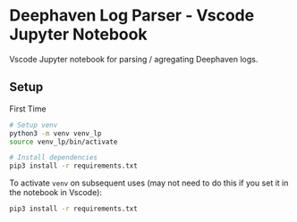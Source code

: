 # Deephaven Log Parser - Vscode Jupyter Notebook

Vscode Jupyter notebook for parsing / agregating Deephaven logs.

## Setup

First Time

```sh
# Setup venv
python3 -m venv venv_lp
source venv_lp/bin/activate

# Install dependencies
pip3 install -r requirements.txt
```

To activate `venv` on subsequent uses (may not need to do this if you set it in the notebook in Vscode):

```sh
pip3 install -r requirements.txt
```
